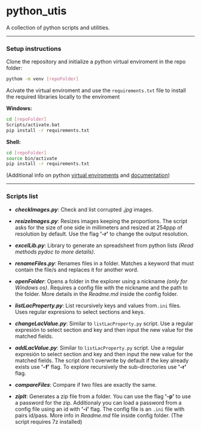 # python_utis

A collection of python scripts and utilities.

---
### Setup instructions
Clone the repository and initialize a python virtual enviroment in the repo folder:
```sh
pythom -m venv [repoFolder]
```

Acivate the virtual enviroment and use the `requirements.txt` file to install the required libraries locally to the enviroment

**Windows:**
```sh
cd [repoFolder]
Scripts/activate.bat
pip install -r requirements.txt
```
**Shell:**
```sh
cd [repoFolder]
source bin/activate
pip install -r requirements.txt
```
(Additional info on python [virtual enviroments](https://docs.python.org/3/tutorial/venv.html) and [documentation](https://docs.python.org/3/library/venv.html))

---
### Scripts list
* ***checkImages.py***: Check and list corrupted _.jpg_ images.

* ***resizeImages.py***: Resizes images keeping the proportions. The script asks for
the size of one side in millimeters and resized at 254ppp of resolution by default. Use the flag **'-r'** to change the output resolution.

* ***excelLib.py***: Library to generate an spreadsheet from python lists _(Read methods pydoc to more details)_.

* ***renameFiles.py***: Renames files in a folder. Matches a keyword that must contain the file/s and replaces it for another word.

* ***openFolder***: Opens a folder in the explorer using a nickname _(only for Windows os)_.  Requires a config file with the nickname and the path to the folder. More details in the _Readme.md_ inside the config folder.

* ***listLacProperty.py***: List recursively keys and values from`.ini` files. Uses regular expresions to select sections and keys.

* ***changeLacValue.py***: Similar to `listLacProperty.py` script. Use a regular expresión to select section and key and then input the new value for the matched fields.

* ***addLacValue.py***: Similar to `listLacProperty.py` script. Use a regular expresión to select section and key and then input the new value for the matched fields. The script don't overwrite by default if the key already exists use **'-f'** flag. To explore recursively the sub-directories use **'-r'** flag.

* ***compareFiles***: Compare if two files are exactly the same.

* ***zipIt***: Generates a zip file from a folder. You can use the flag **'-p'** to use a password for the zip. Additionaly you can load a password from a config file using an id with **'-i'** flag. The config file is an `.ini` file with pairs id/pass. More info in _Readme.md_ file inside config folder. (The script requires 7z installed)
